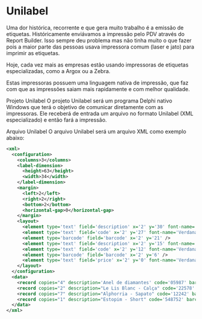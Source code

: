 Unilabel
========

Uma dor histórica, recorrente e que gera muito trabalho é a emissão de etiquetas.
Históricamente enviávamos a impressão pelo PDV através do Report Builder. Isso sempre deu problema mas não tinha muito o que fazer pois a maior parte das pessoas usava impressora comum (laser e jato) para imprimir as etiquetas.

Hoje, cada vez mais as empresas estão usando impressoras de etiquetas especializadas, como a Argox ou a Zebra.

Estas impressoras possuem uma linguagem nativa de impressão, que faz com que as impressões saiam mais rapidamente e com melhor qualidade.

Projeto Unilabel
O projeto Unilabel será um programa Delphi nativo Windows que terá o objetivo de comunicar diretamente com as impressoras. Ele receberá de entrada um arquivo no formato Unilabel (XML especializado) e então fará a impressão.

Arquivo Unilabel
O arquivo Unilabel será um arquivo XML como exemplo abaixo:

```XML
<xml>
  <configuration>
    <columns>3</columns>
    <label-dimension>
      <height>63</height> 
      <width>34</width>
    </label-dimension>
    <margin>
      <left>2</left>
      <right>2</right>
      <bottom>2</bottom>
      <horizontal-gap>0</horizontal-gap>
    </margin>
    <layout>
      <element type='text' field='description' x='2' y='30' font-name='Verdana' font-size='28'/>
      <element type='text' field='code' x='2' y='27' font-name='Verdana' font-size='28'/>
      <element type='barcode' field='barcode' x='2' y='21' />
      <element type='text' field='description' x='2' y='15' font-name='Verdana' font-size='28'/>
      <element type='text' field='code' x='2' y='12' font-name='Verdana' font-size='28'/>
      <element type='barcode' field='barcode' x='2' y='6' />
      <element type='text' field='price' x='2' y='0' font-name='Verdana' font-size='45'/>
    </layout>
  </configuration>
  <data>
    <record copies="4" description='Anel de diamantes' code='05987' barcode='05987' price='R$48.918,99'>
    <record copies="2" description="Le Lis Blanc - Calça" code='22578' barcode='22578' price='R$129,90' />
    <record copies="7" description="Alphorria - Sapato" code='12242' barcode='22345' price='R$114,90' />
    <record copies="1" description="Estopim - Short" code='548752' barcode='22547' price='R$321,90' />
  </data>
</xml>
```
